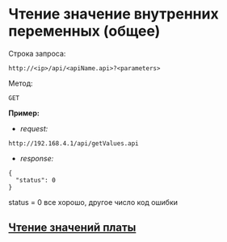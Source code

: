 # Чтение значение внутренних переменных (общее)

Строка запроса:

`http://<ip>/api/<apiName.api>?<parameters>`

Метод:

`GET`

**Пример:**

* *request:*

`http://192.168.4.1/api/getValues.api`

* *response:*

```
{
  "status": 0
}
```

status = 0 все хорошо, другое число код ошибки

## [Чтение значений платы](readme.web.getvalues.current.md)
